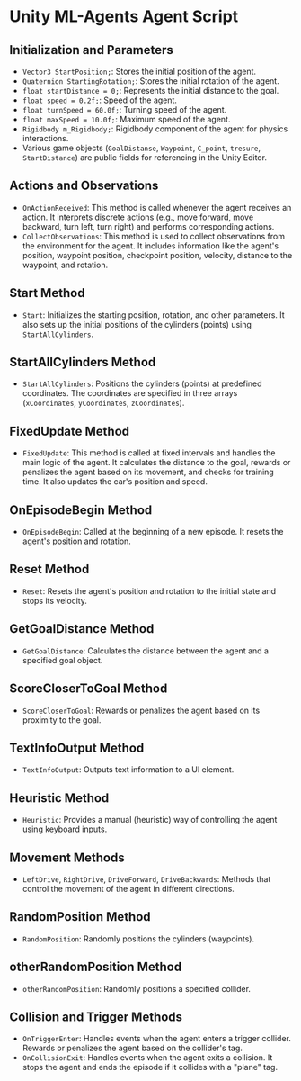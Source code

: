 # Unity ML-Agents Agent Script

## Initialization and Parameters

- `Vector3 StartPosition;`: Stores the initial position of the agent.
- `Quaternion StartingRotation;`: Stores the initial rotation of the agent.
- `float startDistance = 0;`: Represents the initial distance to the goal.
- `float speed = 0.2f;`: Speed of the agent.
- `float turnSpeed = 60.0f;`: Turning speed of the agent.
- `float maxSpeed = 10.0f;`: Maximum speed of the agent.
- `Rigidbody m_Rigidbody;`: Rigidbody component of the agent for physics interactions.
- Various game objects (`GoalDistanse`, `Waypoint`, `C_point`, `tresure`, `StartDistance`) are public fields for referencing in the Unity Editor.

## Actions and Observations

- `OnActionReceived`: This method is called whenever the agent receives an action. It interprets discrete actions (e.g., move forward, move backward, turn left, turn right) and performs corresponding actions.
- `CollectObservations`: This method is used to collect observations from the environment for the agent. It includes information like the agent's position, waypoint position, checkpoint position, velocity, distance to the waypoint, and rotation.

## Start Method

- `Start`: Initializes the starting position, rotation, and other parameters. It also sets up the initial positions of the cylinders (points) using `StartAllCylinders`.

## StartAllCylinders Method

- `StartAllCylinders`: Positions the cylinders (points) at predefined coordinates. The coordinates are specified in three arrays (`xCoordinates`, `yCoordinates`, `zCoordinates`).

## FixedUpdate Method

- `FixedUpdate`: This method is called at fixed intervals and handles the main logic of the agent. It calculates the distance to the goal, rewards or penalizes the agent based on its movement, and checks for training time. It also updates the car's position and speed.

## OnEpisodeBegin Method

- `OnEpisodeBegin`: Called at the beginning of a new episode. It resets the agent's position and rotation.

## Reset Method

- `Reset`: Resets the agent's position and rotation to the initial state and stops its velocity.

## GetGoalDistance Method

- `GetGoalDistance`: Calculates the distance between the agent and a specified goal object.

## ScoreCloserToGoal Method

- `ScoreCloserToGoal`: Rewards or penalizes the agent based on its proximity to the goal.

## TextInfoOutput Method

- `TextInfoOutput`: Outputs text information to a UI element.

## Heuristic Method

- `Heuristic`: Provides a manual (heuristic) way of controlling the agent using keyboard inputs.

## Movement Methods

- `LeftDrive`, `RightDrive`, `DriveForward`, `DriveBackwards`: Methods that control the movement of the agent in different directions.

## RandomPosition Method

- `RandomPosition`: Randomly positions the cylinders (waypoints).

## otherRandomPosition Method

- `otherRandomPosition`: Randomly positions a specified collider.

## Collision and Trigger Methods

- `OnTriggerEnter`: Handles events when the agent enters a trigger collider. Rewards or penalizes the agent based on the collider's tag.
- `OnCollisionExit`: Handles events when the agent exits a collision. It stops the agent and ends the episode if it collides with a "plane" tag.
